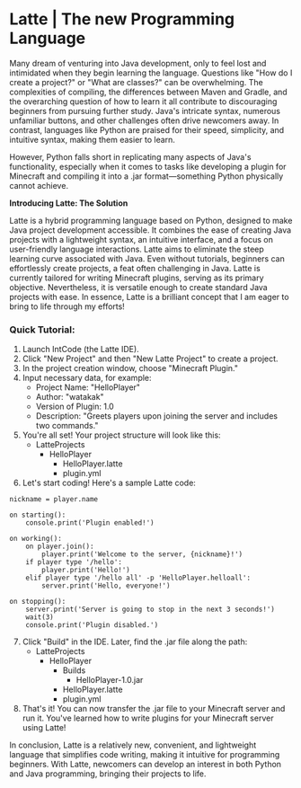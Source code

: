 # Latte | The new Programming Language

Many dream of venturing into Java development, only to feel lost and intimidated when they begin learning the language. Questions like "How do I create a project?" or "What are classes?" can be overwhelming. The complexities of compiling, the differences between Maven and Gradle, and the overarching question of how to learn it all contribute to discouraging beginners from pursuing further study. Java's intricate syntax, numerous unfamiliar buttons, and other challenges often drive newcomers away. In contrast, languages like Python are praised for their speed, simplicity, and intuitive syntax, making them easier to learn.

However, Python falls short in replicating many aspects of Java's functionality, especially when it comes to tasks like developing a plugin for Minecraft and compiling it into a .jar format—something Python physically cannot achieve.

**Introducing Latte: The Solution**

Latte is a hybrid programming language based on Python, designed to make Java project development accessible. It combines the ease of creating Java projects with a lightweight syntax, an intuitive interface, and a focus on user-friendly language interactions. Latte aims to eliminate the steep learning curve associated with Java. Even without tutorials, beginners can effortlessly create projects, a feat often challenging in Java. Latte is currently tailored for writing Minecraft plugins, serving as its primary objective. Nevertheless, it is versatile enough to create standard Java projects with ease. In essence, Latte is a brilliant concept that I am eager to bring to life through my efforts!

### Quick Tutorial:

1. Launch IntCode (the Latte IDE).
2. Click "New Project" and then "New Latte Project" to create a project.
3. In the project creation window, choose "Minecraft Plugin."
4. Input necessary data, for example:
   - Project Name: "HelloPlayer"
   - Author: "watakak"
   - Version of Plugin: 1.0
   - Description: "Greets players upon joining the server and includes two commands."
5. You're all set! Your project structure will look like this:
   - LatteProjects
     - HelloPlayer
       - HelloPlayer.latte
       - plugin.yml
6. Let's start coding! Here's a sample Latte code:

```latte
nickname = player.name

on starting():
    console.print('Plugin enabled!')

on working():
    on player.join():
        player.print('Welcome to the server, {nickname}!')
    if player type '/hello':
        player.print('Hello!')
    elif player type '/hello all' -p 'HelloPlayer.helloall':
        server.print('Hello, everyone!')

on stopping():
    server.print('Server is going to stop in the next 3 seconds!')
    wait(3)
    console.print('Plugin disabled.')
```

7. Click "Build" in the IDE. Later, find the .jar file along the path:
   - LatteProjects
     - HelloPlayer
       - Builds
         - HelloPlayer-1.0.jar
       - HelloPlayer.latte
       - plugin.yml
8. That's it! You can now transfer the .jar file to your Minecraft server and run it. You've learned how to write plugins for your Minecraft server using Latte!

In conclusion, Latte is a relatively new, convenient, and lightweight language that simplifies code writing, making it intuitive for programming beginners. With Latte, newcomers can develop an interest in both Python and Java programming, bringing their projects to life. 
